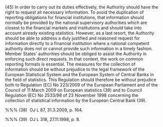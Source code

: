 (45) In order to carry out its duties effectively, the Authority should have the right to request all necessary information. To avoid the duplication of reporting obligations for financial institutions, that information should normally be provided by the national supervisory authorities which are closest to the financial markets and institutions and should take into account already existing statistics. However, as a last resort, the Authority should be able to address a duly justified and reasoned request for information directly to a financial institution where a national competent authority does not or cannot provide such information in a timely fashion. Member States’ authorities should be obliged to assist the Authority in enforcing such direct requests. In that context, the work on common reporting formats is essential. The measures for the collection of information should be without prejudice to the legal framework of the European Statistical System and the European System of Central Banks in the field of statistics. This Regulation should therefore be without prejudice both to Regulation (EC) No 223/2009 of the European Parliament and of the Council of 11 March 2009 on European statistics (38) and to Council Regulation (EC) No 2533/98 of 23 November 1998 concerning the collection of statistical information by the European Central Bank (39).

%%% (38)  OJ L 87, 31.3.2009, p. 164.

%%% (39)  OJ L 318, 27.11.1998, p. 8.